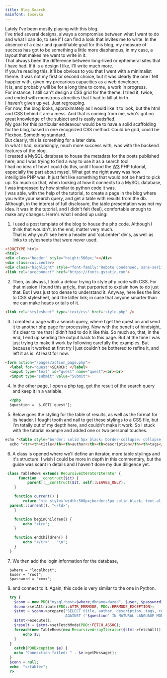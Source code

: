 ```yaml
---
title: Blog Search
mainfont: Iosevka
---
```


Lately I've been mostly playing with this blog.  
I've tried several designs, always a compromise between what I want to do and what I can do, to see if I can find a look that invites me to write.
In the absence of a clear and quantifiable goal for this blog, my measure of success has got to be something a little more diaphanous, in my case, a layout that makes me want to write in it.  
That always been the difference between long-lived or ephemeral sites that I have had. If it is a design I like, I'll write much more.  
If you're reading this, it'll be obvious to you that I went with a minimalist theme. It was not my first or second choice, but it was clearly the one I felt happier with, given my precarious capacities as a web developer.  
It is, and probably will be for a long time to come, a work in progress.  
For instance, I still can't design a CSS grid for the theme. I tried it, twice, and ended with monstrous atrocities that I had to kill at birth.  
I haven't given up yet. Just regrouping.  
For now, the blog looks, approximately as I would like it to look, but the html and CSS behind it are a mess. And that is coming from me, who's got no great knowledge of the subject and is easily satisfied.  
My goal for this particular endeavour would be to have a solid scaffolding for the blog, based in one recognized CSS method. Could be grid, could be Flexbox. Something standard.  
But clearly, this is something for a later date.  
In what I had, surprisingly, much more success with, was with the backend features of the blog.  
I created a MySQL database to house the metadata for the posts published here, and I was trying to find a way to use it as a search tool.  
I had no idea of how I could do this, until I found the [W3](https://www.w3schools.com/php/php_mysql_select.asp) PHP tutorial, especially the part about mysql.
What got me right away was how intelligible PHP was. It just felt like something that would not be hard to pick up. So much so that, when looking at how it connects to a MySQL database, I was impressed by how similar to python code it was.  
I was able, with the help of the tutorial, to create a page in the blog where you write your search query, and get a table with results from the db.  
Although, in the interest of full disclosure, the table presentation was not my idea. It was in the tutorial, and I didn't felt (feel), comfortable enough to make any changes.
Here's what I ended up using:
  
1. I used a post template of the blog to house the php code. Although I think that wouldn't, in the end, matter very much.  
That is why you'll see here a header and 'col.center' div's, as well as links to stylesheets that were never used.
```html
<!DOCTYPE html>
<html>
<div class="header" style="height:500px;"></div>
<div class=col.center>
<div class="highlight" style="font-family:'Roboto Condensed, sans-serif';">
<link rel="preconnect" href="https://fonts.gstatic.com">                                                                                                                <link href="https://fonts.googleapis.com/css2?family=Inconsolata&family=JetBrains+Mono:ital,wght@1,500&display=swap" rel="stylesheet">
```
  
2. Then, as always, I took a detour trying to style php code with CSS. For that mission I found this [article](https://css-tricks.com/css-variables-with-php/), that purported to explain how to do just that. But I was just too dense to understand it. Anyway, here lies the link to CSS stylesheet, and the latter link; in case that anyone smarter than me can make heads or tails of it.
```html
<link rel="stylesheet" type='text/css' href='style.php' />
```
  
3. I created a page with a search query, where I get the question and send it to another php page for processing. Now with the benefit of hindsight, it's clear to me that I didn't had to do it like this. So much so, that, in the end, I end up sending the output back to this page. But at the time I was just trying to make it work by following carefully the examples. But because it worked at first try I just couldn't be bothered to refine it, and left it as is. At least for now.
```html
<form action="/pages/action_page.php">
  <label for="quest">SEARCH: </label>
  <input type="text" id="quest" name="quest"><br><br>
  <input type="submit" value="Submit">
```
  
4. In the other page, I open a php tag, get the result of the search query and keep it in a variable.
```html
  <?php
  $question =  $_GET['quest'];
```
  
5. Below goes the styling for the table of results, as well as the format for its header. I fought tooth and nail to get these stylings to a CSS file, but I'm
totally out of my depth here, and couldn't make it work. So I stuck with the tutorial example and added one or two personal touches.
```html
echo "<table style='border: solid 5px black; border-collapse: collapse; border-radius: 35px; font-family:Roboto Condensed, sans-serif;'>";
  echo "<tr><th>title</th><th>author</th><th>description</th><th>tags</th><th>categories</th></tr>";
```
  
6. A class is opened where we'll define an iterator, more table stylings and it's structure. I wish I could be more in depth in this commentary, but the guide was scant in details and I haven't done my due diligence yet.
```php
 class TableRows extends RecursiveIteratorIterator {
      function __construct($it) {
          parent::__construct($it, self::LEAVES_ONLY);
    }

    function current() {
        return "<td style='width:500px;border:5px solid black; text-align: center; padding: 15px; border-radius: 35px;'>" .
  parent::current(). "</td>";
    }

    function beginChildren() {
        echo "<tr>";
    }

    function endChildren() {
        echo "</tr>" . "\n";
    }
  }
```
  
7. We then add the login information for the database,
```
  $where = "localhost";
  $user = "root";
  $password = "xxxx";
```
  
8. and connect to it. Again, this code is very similar to the one in Python.
```php
  try {
  	$conn = new PDO("mysql:host=$where;dbname=dazed", $user, $password);
  	$conn->setAttribute(PDO::ATTR_ERRMODE, PDO::ERRMODE_EXCEPTION);
    $stmt = $conn->prepare("SELECT title, author, description, tags, categories FROM dazed WHERE MATCH(title, author, description, tags, categories)
                           AGAINST ('$question' IN NATURAL LANGUAGE MODE)");
    $stmt->execute();
    $result = $stmt->setFetchMode(PDO::FETCH_ASSOC);
    foreach(new TableRows(new RecursiveArrayIterator($stmt->fetchAll())) as $k=>$v) {
        echo $v;
    }
  }
  	catch(PDOException $e) {
  	echo "Connection failed: " . $e->getMessage();
  }
  $conn = null;
  echo  "</table>";
  ?>
```

